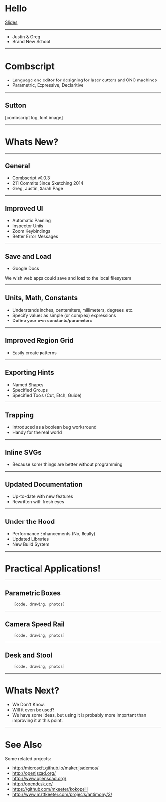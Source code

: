 # Hello

[Slides](http://justinbakse.com/revealer/https://raw.githubusercontent.com/jbakse/comb_script/master/presentations/sketching_2015/sketching.md)

---

- Justin & Greg
- Brand New School

---

# Combscript

- Language and editor for designing for laser cutters and CNC machines
- Parametric, Expressive, Declaritive

---

## Sutton 

[combscript log, font image]

---

# Whats New?

---

## General

- Combscript v0.0.3
- 211 Commits Since Sketching 2014
- Greg, Justin, Sarah Page

---

## Improved UI

- Automatic Panning
- Inspector Units
- Zoom Keybindings
- Better Error Messages

---

## Save and Load

- Google Docs

We wish web apps could save and load to the local filesystem

---

## Units, Math, Constants

- Understands inches, centemiters, millimeters, degrees, etc.
- Specify values as simple (or complex) expressions
- Define your own constants/parameters

---

## Improved Region Grid

- Easily create patterns

---

## Exporting Hints

- Named Shapes
- Specified Groups
- Specified Tools (Cut, Etch, Guide)

---

## Trapping

- Introduced as a boolean bug workaround
- Handy for the real world

---

## Inline SVGs

- Because some things are better without programming

---

## Updated Documentation

- Up-to-date with new features
- Rewritten with fresh eyes

---

## Under the Hood

- Performance Enhancements (No, Really)
- Updated Libraries
- New Build System
 
---

# Practical Applications!

---

## Parametric Boxes

		[code, drawing, photos]

---

## Camera Speed Rail

		[code, drawing, photos]

---

## Desk and Stool

		[code, drawing, photos]


---

# Whats Next?

- We Don't Know. 
- Will it even be used?
- We have some ideas, but using it is probably more important than improving it at this point.

---

# See Also

Some related projects:

- http://microsoft.github.io/maker.js/demos/
- http://openjscad.org/
- http://www.openscad.org/
- http://opendesk.cc/
- https://github.com/mkeeter/kokopelli
- http://www.mattkeeter.com/projects/antimony/3/
